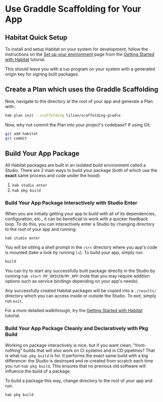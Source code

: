 # Use Graddle Scaffolding for Your App

## Habitat Quick Setup

To install and setup Habitat on your system for development, follow the instructions on the [Set up your environment][hab_setup] page from the [Getting Started with Habitat][tutorial] tutorial.

This should leave you with a `hab` program on your system with a generated origin key for signing built packages.

## Create a Plan which uses the Graddle Scaffolding

Now, navigate to the directory at the root of your app and generate a Plan with::

```sh
hab plan init --scaffolding lilian/scaffolding-gradle
```

Now, why not commit the Plan into your project's codebase? If using Git:

```sh
git add habitat
git commit
```

## Build Your App Package

All Habitat packages are built in an isolated build environment called a Studio. There are 2 main ways to build your package (both of which use the **exact** same process and code under the hood):

1. `hab studio enter`
2. `hab pkg build`

### Build Your App Package Interactively with Studio Enter

When you are initially getting your app to build with all of its dependencies, configuration, etc., it can be beneficial to work with a quicker feedback loop. To do this, you can interactively enter a Studio by changing directory to the root of your app and running:

```sh
hab studio enter
```

You will be sitting a shell prompt in the `/src` directory where you app's code is mounted (take a look by running `ls`). To build your app, simply run:

```sh
build
```

You can try to start any successfully built package directly in the Studio by running `hab start MY_ORIGIN/MY_APP` (note that you may require addition options such as service bindings depending on your app's needs).

Any successfully created Habitat packages will be copied into a `./results/` directory which you can access inside or outside the Studio. To exit, simply run `exit`.

For a more detailed walkthrough, try the [Getting Started with Habitat][tutorial] tutorial.

### Build Your App Package Cleanly and Declaratively with Pkg Build

Working on package interactively is nice, but if you want clean, "from-nothing" builds that will also work on CI systems and in CD pipelines? That is what `hab pkg build` is for. It performs the exact same build with a big difference: the Studio is destroyed and re-created from scratch each time you run `hab pkg build`. This ensures that no previous old software will influence the build of a package.

To build a package this way, change directory to the root of your app and run:

```sh
hab pkg build
```

[hab_setup]: https://www.habitat.sh/tutorials/getting-started/mac/setup-environment/
[tutorial]: https://www.habitat.sh/tutorials/
